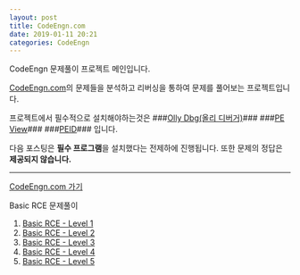 ```yaml
---
layout: post
title: CodeEngn.com
date: 2019-01-11 20:21
categories: CodeEngn
---
```


CodeEngn 문제풀이 프로젝트 메인입니다.

[CodeEngn.com](http://codeengn.com/challenges)의 문제들을 분석하고 
리버싱을 통하여 문제를 풀어보는 프로젝트입니다.

프로젝트에서 필수적으로 설치해야하는것은
###[Olly Dbg(올리 디버거)](http://http://www.ollydbg.de/)###
###[PE View](http://wjradburn.com/software/PEview.zip)###
###[PEID](http://playthegame00.tistory.com/attachment/cfile23.uf@997E013359DA49AD330CD2.zip)###
입니다. 

다음 포스팅은 **필수 프로그램**을 설치했다는 전제하에 진행됩니다.
또한 문제의 정답은 **제공되지 않습니다.**

* * *

[CodeEngn.com 가기](http://codeengn.com/challenges)

Basic RCE 문제풀이

1. [Basic RCE - Level 1](https://64bito2.github.io/codeengn/2019/01/11/BasicRCE_Level1.html)
2. [Basic RCE - Level 2](https://64bito2.github.io/codeengn/2019/01/12/BasicRCE_Level2.html)
3. [Basic RCE - Level 3](https://64bito2.github.io/codeengn/2019/01/12/BasicRCE_Level3.html)
4. [Basic RCE - Level 4](https://64bito2.github.io/codeengn/2019/01/14/BasicRCE_Level4.html)
4. [Basic RCE - Level 5](https://64bito2.github.io/codeengn/2019/01/14/BasicRCE_Level5.html)